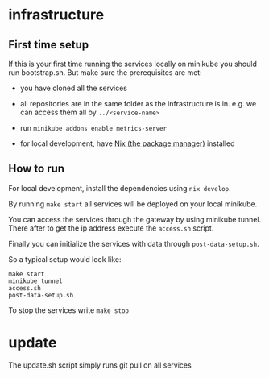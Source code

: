 # infrastructure

## First time setup
If this is your first time running the services locally on minikube you should run bootstrap.sh. But make sure the prerequisites are met:
- you have cloned all the services

- all repositories are in the same folder as the infrastructure is in. e.g. we can access them all by `../<service-name>`

- run `minikube addons enable metrics-server`

- for local development, have [Nix (the package manager)](https://nixos.org/download/) installed

## How to run
For local development, install the dependencies using `nix develop`.

By running `make start` all services will be deployed on your local minikube.

You can access the services through the gateway by using minikube tunnel. There after to get the ip address execute the `access.sh` script.

Finally you can initialize the services with data through `post-data-setup.sh`.

So a typical setup would look like:
```
make start
minikube tunnel 
access.sh
post-data-setup.sh
```

To stop the services write `make stop`


# update
The update.sh script simply runs git pull on all services

